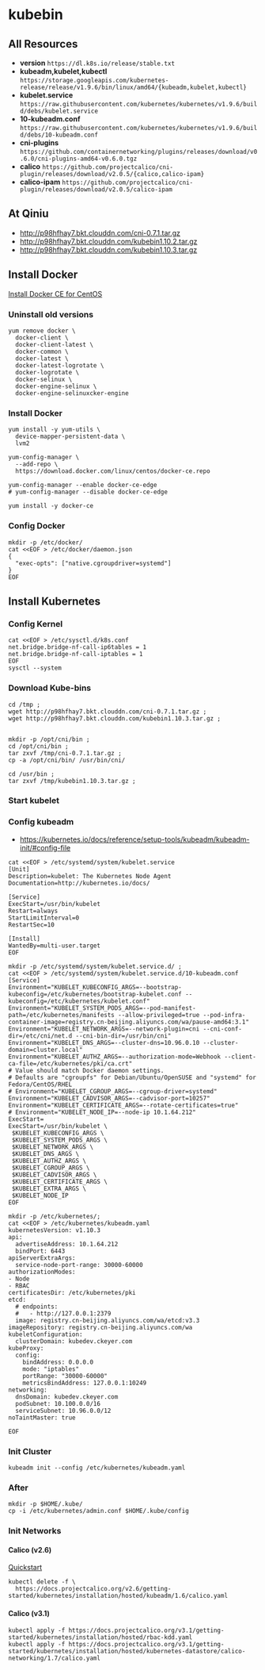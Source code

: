 # kubebin

## All Resources

* **version** `https://dl.k8s.io/release/stable.txt`
* **kubeadm,kubelet,kubectl** `https://storage.googleapis.com/kubernetes-release/release/v1.9.6/bin/linux/amd64/{kubeadm,kubelet,kubectl}`
* **kubelet.service** `https://raw.githubusercontent.com/kubernetes/kubernetes/v1.9.6/build/debs/kubelet.service`
* **10-kubeadm.conf** `https://raw.githubusercontent.com/kubernetes/kubernetes/v1.9.6/build/debs/10-kubeadm.conf`
* **cni-plugins** `https://github.com/containernetworking/plugins/releases/download/v0.6.0/cni-plugins-amd64-v0.6.0.tgz`
* **calico** `https://github.com/projectcalico/cni-plugin/releases/download/v2.0.5/{calico,calico-ipam}`
* **calico-ipam** `https://github.com/projectcalico/cni-plugin/releases/download/v2.0.5/calico-ipam`

## At Qiniu

* http://p98hfhay7.bkt.clouddn.com/cni-0.7.1.tar.gz
* http://p98hfhay7.bkt.clouddn.com/kubebin1.10.2.tar.gz
* http://p98hfhay7.bkt.clouddn.com/kubebin1.10.3.tar.gz

## Install Docker

[Install Docker CE for CentOS](https://docs.docker.com/install/linux/docker-ce/centos/)

### Uninstall old versions
```
yum remove docker \
  docker-client \
  docker-client-latest \
  docker-common \
  docker-latest \
  docker-latest-logrotate \
  docker-logrotate \
  docker-selinux \
  docker-engine-selinux \
  docker-engine-selinuxcker-engine
```

### Install Docker
```
yum install -y yum-utils \
  device-mapper-persistent-data \
  lvm2

yum-config-manager \
  --add-repo \
  https://download.docker.com/linux/centos/docker-ce.repo

yum-config-manager --enable docker-ce-edge
# yum-config-manager --disable docker-ce-edge

yum install -y docker-ce
```

### Config Docker
```
mkdir -p /etc/docker/
cat <<EOF > /etc/docker/daemon.json
{
  "exec-opts": ["native.cgroupdriver=systemd"]
}
EOF

```

## Install Kubernetes
### Config Kernel
```
cat <<EOF > /etc/sysctl.d/k8s.conf
net.bridge.bridge-nf-call-ip6tables = 1
net.bridge.bridge-nf-call-iptables = 1
EOF
sysctl --system
```

### Download Kube-bins
```
cd /tmp ;
wget http://p98hfhay7.bkt.clouddn.com/cni-0.7.1.tar.gz ;
wget http://p98hfhay7.bkt.clouddn.com/kubebin1.10.3.tar.gz ;


mkdir -p /opt/cni/bin ;
cd /opt/cni/bin ;
tar zxvf /tmp/cni-0.7.1.tar.gz ;
cp -a /opt/cni/bin/ /usr/bin/cni/

cd /usr/bin ;
tar zxvf /tmp/kubebin1.10.3.tar.gz ;
```


### Start kubelet

### Config kubeadm

* https://kubernetes.io/docs/reference/setup-tools/kubeadm/kubeadm-init/#config-file

```
cat <<EOF > /etc/systemd/system/kubelet.service
[Unit]
Description=kubelet: The Kubernetes Node Agent
Documentation=http://kubernetes.io/docs/

[Service]
ExecStart=/usr/bin/kubelet
Restart=always
StartLimitInterval=0
RestartSec=10

[Install]
WantedBy=multi-user.target
EOF

mkdir -p /etc/systemd/system/kubelet.service.d/ ;
cat <<EOF > /etc/systemd/system/kubelet.service.d/10-kubeadm.conf
[Service]
Environment="KUBELET_KUBECONFIG_ARGS=--bootstrap-kubeconfig=/etc/kubernetes/bootstrap-kubelet.conf --kubeconfig=/etc/kubernetes/kubelet.conf"
Environment="KUBELET_SYSTEM_PODS_ARGS=--pod-manifest-path=/etc/kubernetes/manifests --allow-privileged=true --pod-infra-container-image=registry.cn-beijing.aliyuncs.com/wa/pause-amd64:3.1"
Environment="KUBELET_NETWORK_ARGS=--network-plugin=cni --cni-conf-dir=/etc/cni/net.d --cni-bin-dir=/usr/bin/cni"
Environment="KUBELET_DNS_ARGS=--cluster-dns=10.96.0.10 --cluster-domain=cluster.local"
Environment="KUBELET_AUTHZ_ARGS=--authorization-mode=Webhook --client-ca-file=/etc/kubernetes/pki/ca.crt"
# Value should match Docker daemon settings.
# Defaults are "cgroupfs" for Debian/Ubuntu/OpenSUSE and "systemd" for Fedora/CentOS/RHEL
# Environment="KUBELET_CGROUP_ARGS=--cgroup-driver=systemd"
Environment="KUBELET_CADVISOR_ARGS=--cadvisor-port=10257"
Environment="KUBELET_CERTIFICATE_ARGS=--rotate-certificates=true"
# Environment="KUBELET_NODE_IP=--node-ip 10.1.64.212"
ExecStart=
ExecStart=/usr/bin/kubelet \
 $KUBELET_KUBECONFIG_ARGS \
 $KUBELET_SYSTEM_PODS_ARGS \
 $KUBELET_NETWORK_ARGS \
 $KUBELET_DNS_ARGS \
 $KUBELET_AUTHZ_ARGS \
 $KUBELET_CGROUP_ARGS \
 $KUBELET_CADVISOR_ARGS \
 $KUBELET_CERTIFICATE_ARGS \
 $KUBELET_EXTRA_ARGS \
 $KUBELET_NODE_IP
EOF

```

```
mkdir -p /etc/kubernetes/;
cat <<EOF > /etc/kubernetes/kubeadm.yaml
kubernetesVersion: v1.10.3
api:
  advertiseAddress: 10.1.64.212
  bindPort: 6443
apiServerExtraArgs:
  service-node-port-range: 30000-60000
authorizationModes:
- Node
- RBAC
certificatesDir: /etc/kubernetes/pki
etcd:
  # endpoints:
  #   - http://127.0.0.1:2379
  image: registry.cn-beijing.aliyuncs.com/wa/etcd:v3.3
imageRepository: registry.cn-beijing.aliyuncs.com/wa
kubeletConfiguration:
  clusterDomain: kubedev.ckeyer.com
kubeProxy:
  config:
    bindAddress: 0.0.0.0
    mode: "iptables"
    portRange: "30000-60000"
    metricsBindAddress: 127.0.0.1:10249
networking:
  dnsDomain: kubedev.ckeyer.com
  podSubnet: 10.100.0.0/16
  serviceSubnet: 10.96.0.0/12
noTaintMaster: true

EOF

```

### Init Cluster
```
kubeadm init --config /etc/kubernetes/kubeadm.yaml
```

### After
```
mkdir -p $HOME/.kube/
cp -i /etc/kubernetes/admin.conf $HOME/.kube/config
```

### Init Networks
#### Calico (v2.6)
[Quickstart](https://docs.projectcalico.org/v2.6/getting-started/kubernetes/)

```
kubectl delete -f \
  https://docs.projectcalico.org/v2.6/getting-started/kubernetes/installation/hosted/kubeadm/1.6/calico.yaml
```

#### Calico (v3.1)
```
kubectl apply -f https://docs.projectcalico.org/v3.1/getting-started/kubernetes/installation/hosted/rbac-kdd.yaml
kubectl apply -f https://docs.projectcalico.org/v3.1/getting-started/kubernetes/installation/hosted/kubernetes-datastore/calico-networking/1.7/calico.yaml

```
